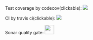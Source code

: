 Test coverage by codecov(clickable):
<a href="https://codecov.io/gh/realtroffy/Telegram_bot" >
<img src="https://codecov.io/gh/realtroffy/Telegram_bot/branch/master/graph/badge.svg?token=JRQELFXD7J"/>
</a>
<br>

CI by travis ci(clickable):
<a href="https://app.travis-ci.com/github/realtroffy/Telegram_bot" >
<img src="https://app.travis-ci.com/realtroffy/Telegram_bot.svg?branch=master"/>
</a>

Sonar quality gate:
<a href="https://sonarcloud.io/dashboard?id=realtroffy_Telegram_bot&branch=master" >
<img width="30" height="30" src="https://sonarcloud.io/images/sonarcloud-logo.svg"/>
</a>